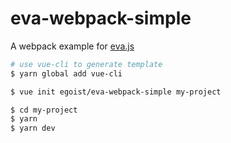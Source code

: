 # eva-webpack-simple

A webpack example for [eva.js](https://github.com/egoist/eva.js)

```bash
# use vue-cli to generate template
$ yarn global add vue-cli

$ vue init egoist/eva-webpack-simple my-project

$ cd my-project
$ yarn
$ yarn dev
```